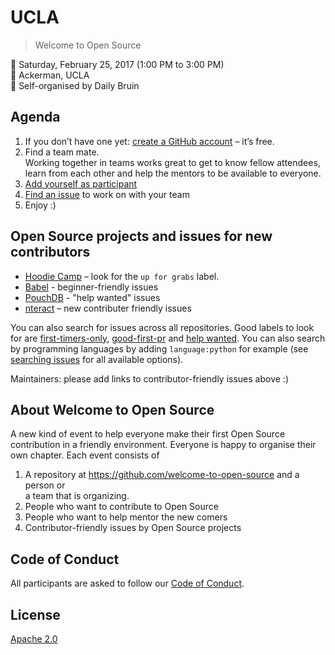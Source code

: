 # UCLA

> Welcome to Open Source

📅 Saturday, February 25, 2017 (1:00 PM to 3:00 PM)  
📍 Ackerman, UCLA  
🎫 Self-organised by Daily Bruin

## Agenda

1. If you don’t have one yet: [create a GitHub account](https://github.com/join) – it’s free.
2. Find a team mate.  
   Working together in teams works great to get to know fellow attendees, learn
   from each other and help the mentors to be available to everyone.
3. [Add yourself as participant](add_yourself_as_participant.md)
4. [Find an issue](https://opensource.guide/how-to-contribute/#finding-a-project-to-contribute-to) to work on with your team
5. Enjoy :)

## Open Source projects and issues for new contributors

- [Hoodie Camp](https://github.com/hoodiehq/camp/issues) – look for the `up for grabs` label.
- [Babel](https://github.com/issues?utf8=%E2%9C%93&q=is%3Aopen+is%3Aissue+org%3Ababel+label%3Abeginner-friendly) - beginner-friendly issues
- [PouchDB](https://github.com/issues?utf8=%E2%9C%93&q=is%3Aopen+is%3Aissue+org%3Apouchdb+label%3A%22help+wanted%22) - "help wanted" issues
- [nteract](https://github.com/search?utf8=%E2%9C%93&q=user%3Anteract+is%3Aissue+is%3Aopen+is%3Anew-contributor-friendly) – new contributer friendly issues

You can also search for issues across all repositories. Good labels to look for are
[first-timers-only](https://github.com/issues?utf8=%E2%9C%93&q=is%3Aopen+is%3Aissue+label%3Afirst-timers-only),
[good-first-pr](https://github.com/issues?utf8=%E2%9C%93&q=is%3Aopen+is%3Aissue+label%3Agood-first-pr)
and [help wanted](https://github.com/issues?utf8=%E2%9C%93&q=is%3Aopen+is%3Aissue+label%3A%22help+wanted%22).
You can also search by programming languages by adding `language:python` for example
(see [searching issues](https://help.github.com/articles/searching-issues/) for all available options).

Maintainers: please add links to contributor-friendly issues above :)

## About Welcome to Open Source

A new kind of event to help everyone make their first Open Source contribution
in a friendly environment. Everyone is happy to organise their own chapter.
Each event consists of

1. A repository at https://github.com/welcome-to-open-source and a person or  
   a team that is organizing.
2. People who want to contribute to Open Source
3. People who want to help mentor the new comers
4. Contributor-friendly issues by Open Source projects

## Code of Conduct

All participants are asked to follow our [Code of Conduct](http://hood.ie/code-of-conduct).

## License

[Apache 2.0](http://www.apache.org/licenses/LICENSE-2.0)
